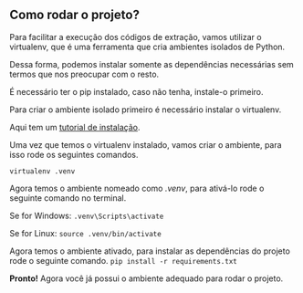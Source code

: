 ## Como rodar o projeto?

Para facilitar a execução dos códigos de extração, vamos utilizar o virtualenv, que é uma ferramenta que cria ambientes isolados de Python.

Dessa forma, podemos instalar somente as dependências necessárias sem termos que nos preocupar com o resto.

É necessário ter o pip instalado, caso não tenha, instale-o primeiro.
  
Para criar o ambiente isolado primeiro é necessário instalar o virtualenv.

Aqui tem um [tutorial de instalação](https://virtualenv.pypa.io/en/latest/installation.html).

Uma vez que temos o virtualenv instalado, vamos criar o ambiente, para isso rode os seguintes comandos.

`virtualenv .venv`

Agora temos o ambiente nomeado como *.venv*, para ativá-lo rode o seguinte comando no terminal.

Se for Windows:
`.venv\Scripts\activate`

Se for Linux:
`source .venv/bin/activate`

Agora temos o ambiente ativado, para instalar as dependências do projeto rode o seguinte comando.
`pip install -r requirements.txt`

**Pronto!** Agora você já possui o ambiente adequado para rodar o projeto.